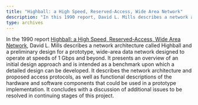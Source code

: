 ```yaml
---
title: "Highball: a High Speed, Reserved-Access, Wide Area Network"
description: "In this 1990 report, David L. Mills describes a network architecture called Highball and a preliminary design for a prototype, wide-area data network designed to operate at speeds of 1 Gbps and beyond."
type: archives
---
```


In the 1990 report [Highball: a High Speed, Reserved-Access, Wide Area Network](/reflib/reports/highball/hsh.pdf), David L. Mills describes a network architecture called Highball and a preliminary design for a prototype, wide-area data network designed to operate at speeds of 1 Gbps and beyond. It presents an overview of an initial design approach and is intended as a benchmark upon which a detailed design can be developed. It describes the network architecture and proposed access protocols, as well as functional descriptions of the hardware and software components that could be used in a prototype implementation. It concludes with a discussion of additional issues to be resolved in continuing stages of this project.

<br>